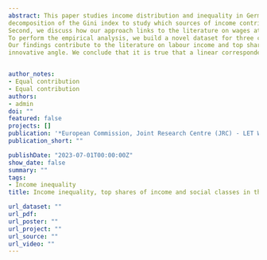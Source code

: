 ```yaml
---
abstract: This paper studies income distribution and inequality in Germany, Spain and Italy by adapting the approach described in Fana and Villani (2022a). This framework provides a novel classification of labourers and capitalists that considers some features of contemporary capitalism, namely the fact that individuals/households can receive multiple types of incomes, and the role of managers in the definition of class belonging. From this perspective, the paper addresses two objectives. First, we perform a
decomposition of the Gini index to study which sources of income contribute to the level of inequality. We find that marginal increases in wages would contribute to the reduction of the overall level of inequality, while profits and property income augment it. Furthermore, it is not that any type of wage would reduce inequality; only the growth of wages received by labourers would help to lower inequality, whereas those received by capitalists would increase it.
Second, we discuss how our approach links to the literature on wages at the top of the distribution of income, assessing whether the growth of wages at the top of the distribution of income is evident in our dataset and we explore who receives these wages at the top of the distribution of income. We find that there is a growing presence of wages at the top of the distribution of income. However, this growth corresponds mostly to wages received by what we call capitalists, not labourers.
To perform the empirical analysis, we build a novel dataset for three countries (Germany, Spain and Italy) using household finances surveys over the period 2000–2016.
Our findings contribute to the literature on labour income and top shares from an
innovative angle. We conclude that it is true that a linear correspondence between income source and class location is more blurred today than it was 200 years ago, nonetheless a class divide is still clear, at least in the three countries analysed.


author_notes:
- Equal contribution
- Equal contribution
authors:
- admin
doi: ""
featured: false
projects: []
publication: '*European Commission, Joint Research Centre (JRC) - LET Working paper*'
publication_short: ""

publishDate: "2023-07-01T00:00:00Z"
show_date: false
summary: ""
tags: 
- Income inequality
title: Income inequality, top shares of income and social classes in the 21st century.

url_dataset: ""
url_pdf: 
url_poster: ""
url_project: ""
url_source: ""
url_video: ""
---
```





